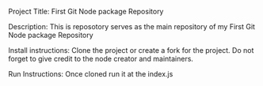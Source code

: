 Project Title:
First Git Node package Repository

Description:
This is reposotory serves as the main repository of my First Git Node package Repository

Install instructions:
Clone the project or create a fork for the project. Do not forget to give credit to the node creator and maintainers.

Run Instructions:
Once cloned run it at the index.js
